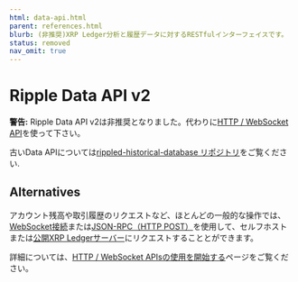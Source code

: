 ```yaml
---
html: data-api.html
parent: references.html
blurb: (非推奨)XRP Ledger分析と履歴データに対するRESTfulインターフェイスです。
status: removed
nav_omit: true
---
```

# Ripple Data API v2

**警告:** Ripple Data API v2は非推奨となりました。代わりに[HTTP / WebSocket API](http-websocket-apis/index.md)を使って下さい。

古いData APIについては[rippled-historical-database リポジトリ](https://github.com/ripple/rippled-historical-database)をご覧ください.

## Alternatives

アカウント残高や取引履歴のリクエストなど、ほとんどの一般的な操作では、[WebSocket接続](../tutorials/get-started/get-started-using-http-websocket-apis.md#websocket-api)または[JSON-RPC（HTTP POST）](../tutorials/get-started/get-started-using-http-websocket-apis.md#json-rpc)を使用して、セルフホストまたは[公開XRP Ledgerサーバー](../tutorials/get-started/public-servers.md)にリクエストすることとができます。

詳細については、[HTTP / WebSocket APIsの使用を開始する](../tutorials/get-started/get-started-using-http-websocket-apis.md)ページをご覧ください。
